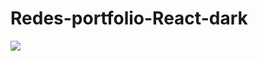 # Redes-portfolio-React-dark


<img src="https://user-images.githubusercontent.com/78341732/166975947-37bdde7c-cebe-41f1-8e88-b0709bba70e6.png"/>
